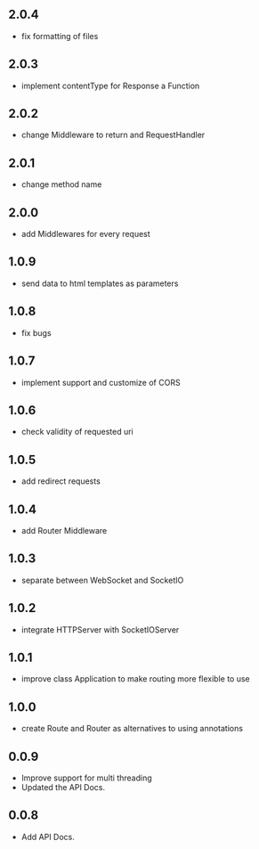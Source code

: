 ## 2.0.4

- fix formatting of files

## 2.0.3

- implement contentType for Response a Function

## 2.0.2

- change Middleware to return and RequestHandler

## 2.0.1

- change method name

## 2.0.0

- add Middlewares for every request

## 1.0.9

- send data to html templates as parameters

## 1.0.8

- fix bugs

## 1.0.7

- implement support and customize of CORS

## 1.0.6

- check validity of requested uri

## 1.0.5

- add redirect requests

## 1.0.4

- add Router Middleware

## 1.0.3

- separate between WebSocket and SocketIO

## 1.0.2

- integrate HTTPServer with SocketIOServer

## 1.0.1

- improve class Application to make routing more flexible to use

## 1.0.0

- create Route and Router as alternatives to using annotations

## 0.0.9

- Improve support for multi threading
- Updated the API Docs.

## 0.0.8

- Add API Docs.
